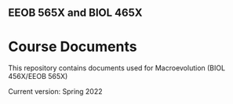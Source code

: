 ## EEOB 565X and BIOL 465X 

# Course Documents

This repository contains documents used for Macroevolution (BIOL 456X/EEOB 565X)

Current version: Spring 2022